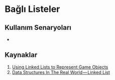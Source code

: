 # Bağlı Listeler

## Kullanım Senaryoları
* 
## Kaynaklar
1. [Using Linked Lists to Represent Game Objects](https://www.gamedev.net/articles/programming/general-and-gameplay-programming/using-linked-lists-to-represent-game-objects-r2041/)
2. [Data Structures In The Real World — Linked List](https://medium.com/journey-of-one-thousand-apps/data-structures-in-the-real-world-508f5968545a)
